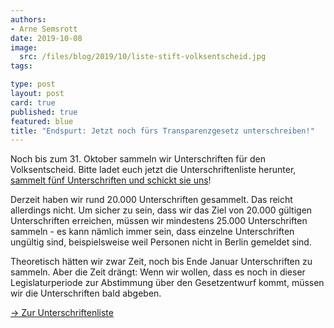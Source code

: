 ```yaml
---
authors:
- Arne Semsrott
date: 2019-10-08
image:
  src: /files/blog/2019/10/liste-stift-volksentscheid.jpg
tags:

type: post
layout: post
card: true
published: true
featured: blue
title: "Endspurt: Jetzt noch fürs Transparenzgesetz unterschreiben!"
---
```


Noch bis zum 31. Oktober sammeln wir Unterschriften für den Volksentscheid. Bitte ladet euch jetzt die Unterschriftenliste herunter, [sammelt fünf Unterschriften und schickt sie uns](https://volksentscheid-transparenz.de/mitmachen/)!

Derzeit haben wir rund 20.000 Unterschriften gesammelt. Das reicht allerdings nicht. Um sicher zu sein, dass wir das Ziel von 20.000 gültigen Unterschriften erreichen, müssen wir mindestens 25.000 Unterschriften sammeln - es kann nämlich immer sein, dass einzelne Unterschriften ungültig sind, beispielsweise weil Personen nicht in Berlin gemeldet sind.

Theoretisch hätten wir zwar Zeit, noch bis Ende Januar Unterschriften zu sammeln. Aber die Zeit drängt: Wenn wir wollen, dass es noch in dieser Legislaturperiode zur Abstimmung über den Gesetzentwurf kommt, müssen wir die Unterschriften bald abgeben.

[→ Zur Unterschriftenliste](https://volksentscheid-transparenz.de/mitmachen/)

